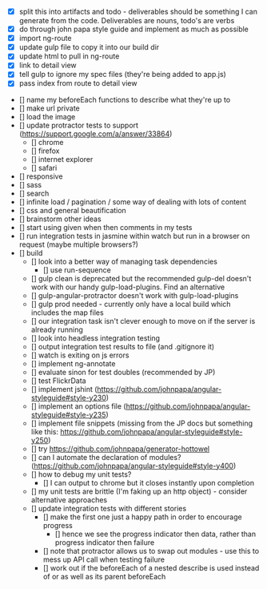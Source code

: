 - [x] split this into artifacts and todo - deliverables should be something I can generate from the code. Deliverables are nouns, todo's are verbs
- [x] do through john papa style guide and implement as much as possible
- [x] import ng-route
- [x] update gulp file to copy it into our build dir
- [x] update html to pull in ng-route
- [x] link to detail view
- [x] tell gulp to ignore my spec files (they're being added to app.js)
- [x] pass index from route to detail view
- [] name my beforeEach functions to describe what they're up to
- [] make url private
- [] load the image
- [] update protractor tests to support (https://support.google.com/a/answer/33864)
	- [] chrome
	- [] firefox
	- [] internet explorer
	- [] safari	
- [] responsive
- [] sass
- [] search
- [] infinite load / pagination / some way of dealing with lots of content
- [] css and general beautification
- [] brainstorm other ideas
- [] start using given when then comments in my tests
- [] run integration tests in jasmine within watch but run in a browser on request (maybe multiple browsers?)
- [] build
	- [] look into a better way of managing task dependencies
		- [] use run-sequence
	- [] gulp clean is deprecated but the recommended gulp-del doesn't work with our handy gulp-load-plugins. Find an alternative
	- [] gulp-angular-protractor doesn't work with gulp-load-plugins
	- [] gulp prod needed - currently only have a local build which includes the map files
	- [] our integration task isn't clever enough to move on if the server is already running
	- [] look into headless integration testing
	- [] output integration test results to file (and .gitignore it)
	- [] watch is exiting on js errors
	- [] implement ng-annotate
	- [] evaluate sinon for test doubles (recommended by JP)
	- [] test FlickrData
	- [] implement jshint (https://github.com/johnpapa/angular-styleguide#style-y230)
	- [] implement an options file (https://github.com/johnpapa/angular-styleguide#style-y235)
	- [] implement file snippets (missing from the JP docs but something like this: https://github.com/johnpapa/angular-styleguide#style-y250)
	- [] try https://github.com/johnpapa/generator-hottowel
	- [] can I automate the declaration of modules? (https://github.com/johnpapa/angular-styleguide#style-y400)
	- [] how to debug my unit tests?
		- [] I can output to chrome but it closes instantly upon completion
	- [] my unit tests are brittle (I'm faking up an http object) - consider alternative approaches
	- [] update integration tests with different stories
		- [] make the first one just a happy path in order to encourage progress
			- [] hence we see the progress indicator then data, rather than progress indicator then failure
		- [] note that protractor allows us to swap out modules - use this to mess up API call when testing failure
		- [] work out if the beforeEach of a nested describe is used instead of or as well as its parent beforeEach
